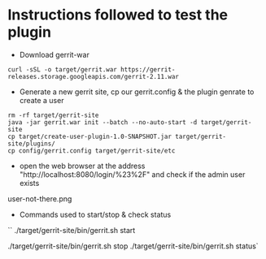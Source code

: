 # Instructions followed to test the plugin

- Download gerrit-war

```
curl -sSL -o target/gerrit.war https://gerrit-releases.storage.googleapis.com/gerrit-2.11.war
```

- Generate a new gerrit site, cp our gerrit.config & the plugin genrate to create a user

```
rm -rf target/gerrit-site
java -jar gerrit.war init --batch --no-auto-start -d target/gerrit-site
cp target/create-user-plugin-1.0-SNAPSHOT.jar target/gerrit-site/plugins/
cp config/gerrit.config target/gerrit-site/etc
```

- open the web browser at the address "http://localhost:8080/login/%23%2F" and check if the admin user exists

user-not-there.png

- Commands used to start/stop & check status 

``
./target/gerrit-site/bin/gerrit.sh start

./target/gerrit-site/bin/gerrit.sh stop
./target/gerrit-site/bin/gerrit.sh status`
```
